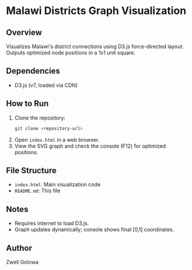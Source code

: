 # Malawi Districts Graph Visualization

## Overview

Visualizes Malawi's district connections using D3.js force-directed layout. Outputs optimized node positions in a 1x1 unit square.

## Dependencies

- D3.js (v7, loaded via CDN)

## How to Run

1. Clone the repository:
   ```bash
   git clone <repository-url>
   ```
2. Open `index.html` in a web browser.
3. View the SVG graph and check the console (F12) for optimized positions.

## File Structure

- `index.html`: Main visualization code
- `README.md`: This file

## Notes

- Requires internet to load D3.js.
- Graph updates dynamically; console shows final [0,1] coordinates.

## Author

Zweli Golowa
